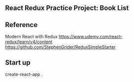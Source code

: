## React Redux Practice Project: Book List

## Reference
  Modern React with Redux
  https://www.udemy.com/react-redux/learn/v4/content
  https://github.com/StephenGrider/ReduxSimpleStarter
  
## Start up
  create-react-app .
  